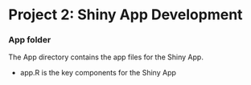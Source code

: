 # Project 2: Shiny App Development
### App folder

The App directory contains the app files for the Shiny App.
 - app.R is the key components for the Shiny App 
